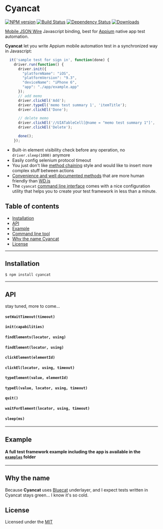 # Cyancat

[![NPM version][npm-image]][npm-url]
[![Build Status](https://travis-ci.org/chenchaoyi/cyancat.svg?branch=master)](https://travis-ci.org/chenchaoyi/cyancat)
[![Dependency Status][david-image]][david-url]
[![Downloads][downloads-image]][downloads-url]


[Mobile JSON Wire](https://github.com/SeleniumHQ/mobile-spec/blob/master/spec-draft.md) Javascript binding, best for [Appium](http://appium.io/) native app test automation.

**Cyancat** let you write Appium mobile automation test in a synchronized way in Javascript:
```javascript
  it('sample test for sign in', function(done) {
    driver.run(function() {
      driver.init({
        "platformName": "iOS",
        "platformVersion": "9.3",
        "deviceName": "iPhone 6",
        "app": "./app/example.app"
      });
      // add memo
      driver.clickEl('Add');
      driver.typeEl('memo test summary 1', 'itemTitle');
      driver.clickEl('Done');

      // delete memo
      driver.clickEl('//UIATableCell[@name = "memo test summary 1"]', 'xpath');
      driver.clickEl('Delete');

      done();
    });
```

* Built-in element visibility check before any operation, no `driver.sleep(1000)` anymore
* Easily config selenium protocol timeout
* You just don't like [method chaining](https://en.wikipedia.org/wiki/Method_chaining) style and would like to insert more complex stuff between actions
* [Convenience and well documented methods](#API) that are more human friendly than [WD.js](https://github.com/admc/wd)
* The `cyancat` [command line interface](#command-line-tool) comes with a nice configuration utility that helps you to create your test framework in less than a minute.

## Table of contents

- [Installation](#installation)
- [API](#api)
- [Example](#example)
- [Command line tool](#command-line-tool)
- [Why the name Cyancat](#why-the-name)
- [License](#license)

---

## Installation ##
```bash
$ npm install cyancat
```
---

## API

stay tuned, more to come...

#### `setWaitTimeout(timeout)`
#### `init(capabilities)`
#### `findElements(locator, using)`
#### `findElement(locator, using)`
#### `clickElement(elementId)`
#### `clickEl(locator, using, timeout)`
#### `typeElement(value, elementId)`
#### `typeEl(value, locator, using, timeout)`
#### `quit()`
#### `waitForElement(locator, using, timeout)`
#### `sleep(ms)`

---

## Example
#### A full test framework example including the app is available in the [`examples`](https://github.com/chenchaoyi/cyancat/tree/master/examples) folder
---

## Why the name
Because **Cyancat** uses [Bluecat](https://github.com/chenchaoyi/bluecat) underlayer, and I expect tests written in Cyancat stays green... I know it's so cold.

## License
Licensed under the [MIT](http://opensource.org/licenses/MIT)

[npm-image]: https://img.shields.io/npm/v/cyancat.svg?style=flat-square
[npm-url]: https://www.npmjs.org/package/cyancat
[github-tag]: http://img.shields.io/github/tag/chenchaoyi/cyancat.svg?style=flat-square
[github-url]: https://github.com/chenchaoyi/cyancat/tags
[david-image]: http://img.shields.io/david/chenchaoyi/cyancat.svg?style=flat-square
[david-url]: https://david-dm.org/chenchaoyi/cyancat
[license-image]: http://img.shields.io/npm/l/cyancat.svg?style=flat-square
[license-url]: http://opensource.org/licenses/MIT
[downloads-image]: http://img.shields.io/npm/dm/cyancat.svg?style=flat-square
[downloads-url]: https://npmjs.org/package/cyancat
[gittip-image]: https://img.shields.io/gittip/chenchaoyi.svg?style=flat-square
[gittip-url]: https://www.gittip.com/chenchaoyi/
